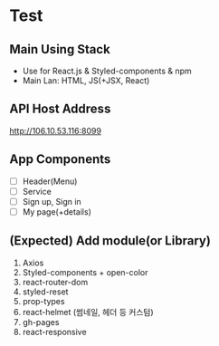 # Test

## Main Using Stack
- Use for React.js & Styled-components & npm
- Main Lan: HTML, JS(+JSX, React)

## API Host Address
http://106.10.53.116:8099

## App Components
- [ ] Header(Menu)
- [ ] Service
- [ ] Sign up, Sign in
- [ ] My page(+details)

## (Expected) Add module(or Library)
1) Axios
2) Styled-components + open-color
3) react-router-dom
4) styled-reset
5) prop-types
6) react-helmet (썸네일, 헤더 등 커스텀)
7) gh-pages
8) react-responsive